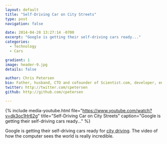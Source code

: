 ```yaml
---
layout: default
title: "Self-Driving Car on City Streets"
type: post
navigation: false

date: 2014-04-28 13:27:14 -0700
excerpt: "Google is getting their self-driving cars ready..."
categories:
  - Technology
  - Cars

gradient: 1
image: header-9.jpg
details: false

author: Chris Petersen
bio: Father, husband, CTO and cofounder of Scientist.com, developer, entrepreneur and technologist.
twitter: http://twitter.com/cpetersen
github: http://github.com/cpetersen

---
```


{% include media-youtube.html file="https://www.youtube.com/watch?v=dk3oc1Hr62g" title="Self-Driving Car on City Streets" caption="Google is getting their self-driving cars ready..." %}

Google is getting their self-driving cars ready for  [city driving](http://googleblog.blogspot.com/2014/04/the-latest-chapter-for-self-driving-car.html?m=1). The video of how the computer sees the world is really incredible.
